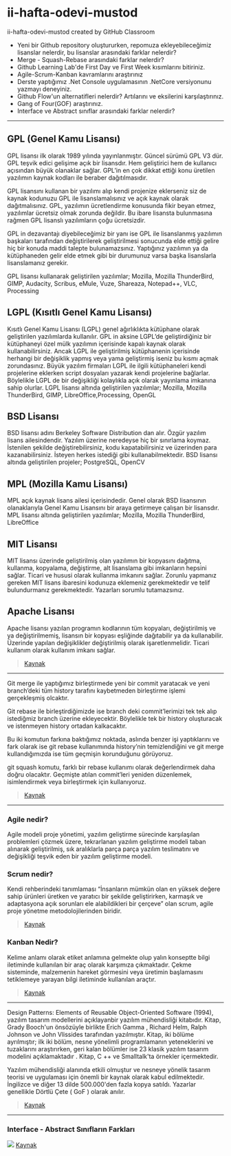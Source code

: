 # ii-hafta-odevi-mustod
ii-hafta-odevi-mustod created by GitHub Classroom
* Yeni bir Github repository oluştururken, repomuza ekleyebileceğimiz lisanslar nelerdir, bu lisanslar arasındaki farklar nelerdir?
* Merge - Squash-Rebase arasındaki farklar nelerdir?
* Github Learning Lab'de First Day ve First Week kısımlarını bitiriniz.
* Agile-Scrum-Kanban kavramlarını araştırınız
* Derste yaptığımız .Net Console uygulamasının .NetCore versiyonunu yazmayı deneyiniz.
* Github Flow'un alternatifleri nelerdir? Artılarını ve eksilerini karşılaştırınız.
* Gang of Four(GOF) araştırınız.
* Interface ve Abstract sınıflar arasındaki farklar nelerdir?
-------------------------
## GPL (Genel Kamu Lisansı)
GPL lisansı ilk olarak 1989 yılında yayınlanmıştır. Güncel sürümü GPL V3 dür. 
GPL teşvik edici gelişime açık bir lisansdır. 
Hem geliştirici hem de kullanıcı açısından büyük olanaklar sağlar. 
GPL’in en çok dikkat ettiği konu üretilen yazılımın kaynak kodları ile beraber dağıtılmasıdır.

GPL lisansını kullanan bir yazılımı alıp kendi projenize eklerseniz siz de kaynak kodunuzu GPL ile lisanslamalısınız ve açık kaynak olarak dağıtmalısınız. GPL, yazılımın ücretlendirme konusunda fikir beyan etmez, yazılımlar ücretsiz olmak zorunda değildir. Bu ibare lisansta bulunmasına rağmen GPL lisanslı yazılımların çoğu ücretsizdir.

GPL in dezavantajı diyebileceğimiz bir yanı ise GPL ile lisanslanmış yazılımın başkaları tarafından değiştirilerek geliştirilmesi sonucunda elde ettiği gelire hiç bir konuda maddi talepte bulunamazsınız. Yaptığınız yazılımın ya da kütüphaneden gelir elde etmek gibi bir durumunuz varsa başka lisanslarla lisanslamanız gerekir.

GPL lisansı kullanarak geliştirilen yazılımlar;
Mozilla, Mozilla ThunderBird, GIMP, Audacity, Scribus, eMule, Vuze, Shareaza, Notepad++, VLC, Processing

## LGPL (Kısıtlı Genel Kamu Lisansı)
Kısıtlı Genel Kamu Lisansı (LGPL) genel ağırlıklıkta kütüphane olarak geliştirilen yazılımlarda kullanılır. 
GPL in aksine LGPL’de geliştirdiğiniz bir kütüphaneyi özel mülk yazılımın içerisinde kapalı kaynak olarak kullanabilirsiniz. Ancak LGPL ile geliştirilmiş kütüphanenin içerisinde herhangi bir değişiklik yapmış veya yama geliştirmiş iseniz bu kısmı açmak zorundasınız.
Büyük yazılım firmaları LGPL ile ilgili kütüphaneleri kendi projelerine eklerken script dosyaları yazarak kendi projelerine bağlarlar. Böylelikle LGPL de bir değişikliği kolaylıkla açık olarak yayınlama imkanına sahip olurlar.
LGPL lisansı altında geliştirilen yazılımlar;
Mozilla, Mozilla ThunderBird, GIMP, LibreOffice,Processing, OpenGL

## BSD Lisansı
BSD lisansı adını Berkeley Software Distribution dan alır. Özgür yazılım lisans ailesindendir. Yazılım üzerine neredeyse hiç bir sınırlama koymaz. İstenilen şekilde değiştirebilirsiniz, kodu kapatabilirsiniz ve üzerinden para kazanabilirsiniz. İsteyen herkes istediği gibi kullanabilmektedir.
BSD lisansı altında geliştirilen projeler;
PostgreSQL, OpenCV

## MPL (Mozilla Kamu Lisansı)
MPL açık kaynak lisans ailesi içerisindedir. Genel olarak BSD lisansının olanaklarıyla Genel Kamu Lisansını bir araya getirmeye çalışan bir lisansdır.
MPL lisansı altında geliştirilen yazılımlar;
Mozilla, Mozilla ThunderBird, LibreOffice

## MIT Lisansı
MIT lisansı üzerinde geliştirilmiş olan yazılımın bir kopyasını dağıtma, kullanma, kopyalama, değiştirme, alt lisanslama gibi imkanların hepsini sağlar. Ticari ve hususi olarak kullanma imkanını sağlar. Zorunlu yapmanız gereken MIT lisans ibaresini kodunuza eklemeniz gerekmektedir ve telif bulundurmanız gerekmektedir. Yazarları sorumlu tutamazsınız.

## Apache Lisansı
Apache lisansı yazılan programın kodlarının tüm kopyaları, değiştirilmiş ve ya değiştirilmemiş, lisansın bir kopyası eşliğinde dağıtabilir ya da kullanabilir. Üzerinde yapılan değişiklikler değiştirilmiş olarak işaretlenmelidir. Ticari kullanım olarak kullanım imkanı sağlar.

> [Kaynak](https://medium.com/@AntriKod/%C3%B6zg%C3%BCr-yaz%C4%B1l%C4%B1m-lisanslar%C4%B1-%C3%BCzerine-c28e66c2b6ef)

------------------
Git merge ile yaptığımız birleştirmede yeni bir commit yaratacak ve yeni branch’deki tüm history tarafını kaybetmeden birleştirme işlemi gerçekleşmiş olcaktır.

Git rebase ile birleştirdiğimizde ise branch deki commit’lerimizi tek tek alıp istediğmiz branch üzerine ekleyecektir. Böylelikle tek bir history oluşturacak ve istenmeyen history ortadan kalkacaktır.

Bu iki komutun farkına baktığımız noktada, aslında benzer işi yaptıklarını ve fark olarak ise git rebase kullanımında history’nin temizlendiğini ve git merge kullandığımızda ise tüm geçmişin korunduğunu görüyoruz.

git squash komutu, farklı bir rebase kullanımı olarak değerlendirmek daha doğru olacaktır. Geçmişte atılan commit’leri yeniden düzenlemek, isimlendirmek veya birleştirmek için kullanıyoruz.

> [Kaynak](https://medium.com/neyasistechnology/git-rebase-squash-ile-ge%C3%A7mi%C5%9Fi-yeniden-d%C3%BCzenlemek-9de36441f947)

--------------------------
### Agile nedir?
Agile modeli proje yönetimi, yazılım geliştirme sürecinde karşılaşılan problemleri çözmek üzere, tekrarlanan yazılım geliştirme modeli taban alınarak geliştirilmiş, sık aralıklarla parça parça yazılım teslimatını ve değişikliği teşvik eden bir yazılım geliştirme modeli.

### Scrum nedir?
Kendi rehberindeki tanımlaması “İnsanların mümkün olan en yüksek değere sahip ürünleri üretken ve yaratıcı bir şekilde geliştirirken, karmaşık ve adaptasyona açık sorunları ele alabildikleri bir çerçeve” olan scrum, agile proje yönetme metodolojilerinden biridir.

> [Kaynak](https://medium.com/@PeopleBox/agile-nedir-scrum-nedir-ba%C5%9Far%C4%B1l%C4%B1-proje-y%C3%B6netimi-y%C3%B6ntemleri-nelerdir-64c4ae723496)
### Kanban Nedir?
Kelime anlamı olarak etiket anlamına gelmekte olup yalın konseptte bilgi iletiminde kullanılan bir araç olarak karşımıza çıkmaktadır. Çekme sisteminde, malzemenin hareket görmesini veya üretimin başlamasını tetiklemeye yarayan bilgi iletiminde kullanılan araçtır.
> [Kaynak](https://www.donusumdanismanlik.com/kanban-nedir-uygulama-rehberi/)

--------------
Design Patterns: Elements of Reusable Object-Oriented Software (1994), yazılım tasarım modellerini açıklayanbir yazılım mühendisliği kitabıdır. Kitap, Grady Booch'un önsözüyle birlikte Erich Gamma , Richard Helm, Ralph Johnson ve John Vlissides tarafından yazılmıştır. Kitap, iki bölüme ayrılmıştır; ilk iki bölüm, nesne yönelimli programlamanın yeteneklerini ve tuzaklarını araştırırken, geri kalan bölümler ise 23 klasik yazılım tasarım modelini açıklamaktadır . Kitap, C ++ ve Smalltalk'ta örnekler içermektedir.

Yazılım mühendisliği alanında etkili olmuştur ve nesneye yönelik tasarım teorisi ve uygulaması için önemli bir kaynak olarak kabul edilmektedir. İngilizce ve diğer 13 dilde 500.000'den fazla kopya satıldı. Yazarlar genellikle Dörtlü Çete ( GoF ) olarak anılır.

>[Kaynak](https://en.wikipedia.org/wiki/Design_Patterns) 

----------------
### Interface - Abstract Sınıfların Farkları
![](https://i.hizliresim.com/m4ulTM.jpg)
[Kaynak](https://medium.com/software-development-turkey/abstract-class-ve-interface-aras%C4%B1ndaki-farklar-nelerdir-3c0a4f956eba)